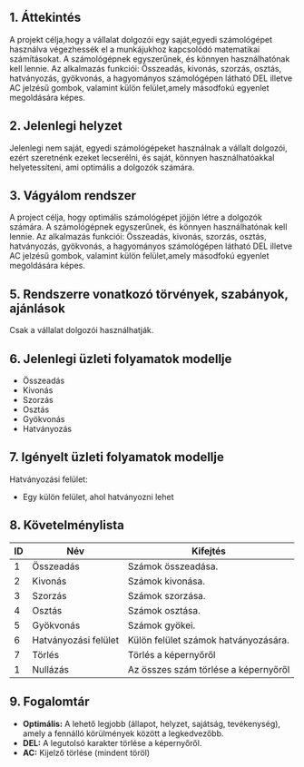 ## 1. Áttekintés

A projekt célja,hogy a vállalat dolgozói egy saját,egyedi számológépet használva végezhessék el a munkájukhoz kapcsolódó matematikai számításokat. A számológépnek egyszerűnek, és könnyen használhatónak kell lennie. Az alkalmazás funkciói: Összeadás, kivonás, szorzás, osztás, hatványozás, gyökvonás, a hagyományos számológépen látható DEL illetve AC jelzésű gombok, valamint külön felület,amely másodfokú egyenlet megoldására képes.

## 2. Jelenlegi helyzet

Jelenlegi nem saját, egyedi számológépeket használnak a vállalt dolgozói, ezért szeretnénk ezeket lecserélni, és saját, könnyen használhatóakkal helyetessíteni, ami optimális a dolgozók számára.

## 3. Vágyálom rendszer

A project célja, hogy optimális számológépet jöjjön létre a dolgozók számára. A számológépnek egyszerűnek, és könnyen használhatónak kell lennie. Az alkalmazás funkciói: Összeadás, kivonás, szorzás, osztás, hatványozás, gyökvonás, a hagyományos számológépen látható DEL illetve AC jelzésű gombok, valamint külön felület,amely másodfokú egyenlet megoldására képes.

## 5. Rendszerre vonatkozó törvények, szabányok, ajánlások

Csak a vállalat dolgozói használhatják.

## 6. Jelenlegi üzleti folyamatok modellje
-   Összeadás
-   Kivonás
-   Szorzás
-   Osztás
-   Gyökvonás
-   Hatványozás

## 7. Igényelt üzleti folyamatok modellje

Hatványozási felület:
-   Egy külön felület, ahol hatványozni lehet

## 8. Követelménylista

    
| ID  | Név | Kifejtés |
| ------------- | ------------- | ------------- |
| 1  | Összeadás  | Számok összeadása. |
| 2  | Kivonás  | Számok kivonása. |
| 3  | Szorzás  | Számok szorzása. |
| 4  | Osztás  | Számok osztása. |
| 5  | Gyökvonás | Számok gyökei. |
| 6  | Hatványozási felület | Külön felület számok hatványozására. |
| 7  | Törlés  | Törlés a képernyőről |
| 1  | Nullázás | Az összes szám törlése a képernyőről |

## 9. Fogalomtár

-   **Optimális:** A lehető legjobb (állapot, helyzet, sajátság, tevékenység), amely a fennálló körülmények között a legkedvezőbb.
-   **DEL:** A legutolsó karakter törlése a képernyőről.
-   **AC:** Kijelző törlése (mindent töröl)


